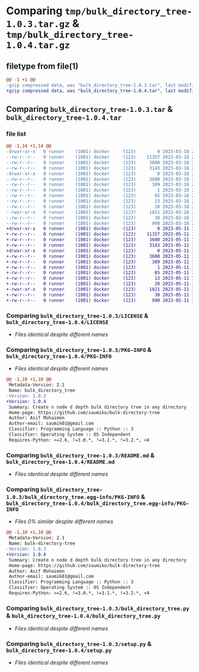 # Comparing `tmp/bulk_directory_tree-1.0.3.tar.gz` & `tmp/bulk_directory_tree-1.0.4.tar.gz`

## filetype from file(1)

```diff
@@ -1 +1 @@
-gzip compressed data, was "bulk_directory_tree-1.0.3.tar", last modified: Sat Mar 18 23:15:33 2023, max compression
+gzip compressed data, was "bulk_directory_tree-1.0.4.tar", last modified: Thu May 11 10:38:10 2023, max compression
```

## Comparing `bulk_directory_tree-1.0.3.tar` & `bulk_directory_tree-1.0.4.tar`

### file list

```diff
@@ -1,14 +1,14 @@
-drwxr-xr-x   0 runner    (1001) docker     (123)        0 2023-03-18 23:15:33.845928 bulk_directory_tree-1.0.3/
--rw-r--r--   0 runner    (1001) docker     (123)    11357 2023-03-18 23:15:21.000000 bulk_directory_tree-1.0.3/LICENSE
--rw-r--r--   0 runner    (1001) docker     (123)     3600 2023-03-18 23:15:33.845928 bulk_directory_tree-1.0.3/PKG-INFO
--rw-r--r--   0 runner    (1001) docker     (123)     3143 2023-03-18 23:15:21.000000 bulk_directory_tree-1.0.3/README.md
-drwxr-xr-x   0 runner    (1001) docker     (123)        0 2023-03-18 23:15:33.845928 bulk_directory_tree-1.0.3/bulk_directory_tree.egg-info/
--rw-r--r--   0 runner    (1001) docker     (123)     3600 2023-03-18 23:15:33.000000 bulk_directory_tree-1.0.3/bulk_directory_tree.egg-info/PKG-INFO
--rw-r--r--   0 runner    (1001) docker     (123)      309 2023-03-18 23:15:33.000000 bulk_directory_tree-1.0.3/bulk_directory_tree.egg-info/SOURCES.txt
--rw-r--r--   0 runner    (1001) docker     (123)        1 2023-03-18 23:15:33.000000 bulk_directory_tree-1.0.3/bulk_directory_tree.egg-info/dependency_links.txt
--rw-r--r--   0 runner    (1001) docker     (123)       65 2023-03-18 23:15:33.000000 bulk_directory_tree-1.0.3/bulk_directory_tree.egg-info/entry_points.txt
--rw-r--r--   0 runner    (1001) docker     (123)       13 2023-03-18 23:15:33.000000 bulk_directory_tree-1.0.3/bulk_directory_tree.egg-info/requires.txt
--rw-r--r--   0 runner    (1001) docker     (123)       20 2023-03-18 23:15:33.000000 bulk_directory_tree-1.0.3/bulk_directory_tree.egg-info/top_level.txt
--rwxr-xr-x   0 runner    (1001) docker     (123)     1821 2023-03-18 23:15:21.000000 bulk_directory_tree-1.0.3/bulk_directory_tree.py
--rw-r--r--   0 runner    (1001) docker     (123)       38 2023-03-18 23:15:33.845928 bulk_directory_tree-1.0.3/setup.cfg
--rw-r--r--   0 runner    (1001) docker     (123)      990 2023-03-18 23:15:21.000000 bulk_directory_tree-1.0.3/setup.py
+drwxr-xr-x   0 runner    (1001) docker     (123)        0 2023-05-11 10:38:10.885455 bulk_directory_tree-1.0.4/
+-rw-r--r--   0 runner    (1001) docker     (123)    11357 2023-05-11 10:37:54.000000 bulk_directory_tree-1.0.4/LICENSE
+-rw-r--r--   0 runner    (1001) docker     (123)     3600 2023-05-11 10:38:10.885455 bulk_directory_tree-1.0.4/PKG-INFO
+-rw-r--r--   0 runner    (1001) docker     (123)     3143 2023-05-11 10:37:54.000000 bulk_directory_tree-1.0.4/README.md
+drwxr-xr-x   0 runner    (1001) docker     (123)        0 2023-05-11 10:38:10.885455 bulk_directory_tree-1.0.4/bulk_directory_tree.egg-info/
+-rw-r--r--   0 runner    (1001) docker     (123)     3600 2023-05-11 10:38:10.000000 bulk_directory_tree-1.0.4/bulk_directory_tree.egg-info/PKG-INFO
+-rw-r--r--   0 runner    (1001) docker     (123)      309 2023-05-11 10:38:10.000000 bulk_directory_tree-1.0.4/bulk_directory_tree.egg-info/SOURCES.txt
+-rw-r--r--   0 runner    (1001) docker     (123)        1 2023-05-11 10:38:10.000000 bulk_directory_tree-1.0.4/bulk_directory_tree.egg-info/dependency_links.txt
+-rw-r--r--   0 runner    (1001) docker     (123)       65 2023-05-11 10:38:10.000000 bulk_directory_tree-1.0.4/bulk_directory_tree.egg-info/entry_points.txt
+-rw-r--r--   0 runner    (1001) docker     (123)       13 2023-05-11 10:38:10.000000 bulk_directory_tree-1.0.4/bulk_directory_tree.egg-info/requires.txt
+-rw-r--r--   0 runner    (1001) docker     (123)       20 2023-05-11 10:38:10.000000 bulk_directory_tree-1.0.4/bulk_directory_tree.egg-info/top_level.txt
+-rwxr-xr-x   0 runner    (1001) docker     (123)     1821 2023-05-11 10:37:54.000000 bulk_directory_tree-1.0.4/bulk_directory_tree.py
+-rw-r--r--   0 runner    (1001) docker     (123)       38 2023-05-11 10:38:10.885455 bulk_directory_tree-1.0.4/setup.cfg
+-rw-r--r--   0 runner    (1001) docker     (123)      990 2023-05-11 10:37:54.000000 bulk_directory_tree-1.0.4/setup.py
```

### Comparing `bulk_directory_tree-1.0.3/LICENSE` & `bulk_directory_tree-1.0.4/LICENSE`

 * *Files identical despite different names*

### Comparing `bulk_directory_tree-1.0.3/PKG-INFO` & `bulk_directory_tree-1.0.4/PKG-INFO`

 * *Files identical despite different names*

```diff
@@ -1,10 +1,10 @@
 Metadata-Version: 2.1
 Name: bulk_directory_tree
-Version: 1.0.3
+Version: 1.0.4
 Summary: Create n node d depth bulk directory tree in any directory
 Home-page: https://github.com/saumiko/bulk-directory-tree
 Author: Asif Mohaimen
 Author-email: saumik01@gmail.com
 Classifier: Programming Language :: Python :: 3
 Classifier: Operating System :: OS Independent
 Requires-Python: >=2.6, !=3.0.*, !=3.1.*, !=3.2.*, <4
```

### Comparing `bulk_directory_tree-1.0.3/README.md` & `bulk_directory_tree-1.0.4/README.md`

 * *Files identical despite different names*

### Comparing `bulk_directory_tree-1.0.3/bulk_directory_tree.egg-info/PKG-INFO` & `bulk_directory_tree-1.0.4/bulk_directory_tree.egg-info/PKG-INFO`

 * *Files 0% similar despite different names*

```diff
@@ -1,10 +1,10 @@
 Metadata-Version: 2.1
 Name: bulk-directory-tree
-Version: 1.0.3
+Version: 1.0.4
 Summary: Create n node d depth bulk directory tree in any directory
 Home-page: https://github.com/saumiko/bulk-directory-tree
 Author: Asif Mohaimen
 Author-email: saumik01@gmail.com
 Classifier: Programming Language :: Python :: 3
 Classifier: Operating System :: OS Independent
 Requires-Python: >=2.6, !=3.0.*, !=3.1.*, !=3.2.*, <4
```

### Comparing `bulk_directory_tree-1.0.3/bulk_directory_tree.py` & `bulk_directory_tree-1.0.4/bulk_directory_tree.py`

 * *Files identical despite different names*

### Comparing `bulk_directory_tree-1.0.3/setup.py` & `bulk_directory_tree-1.0.4/setup.py`

 * *Files identical despite different names*


